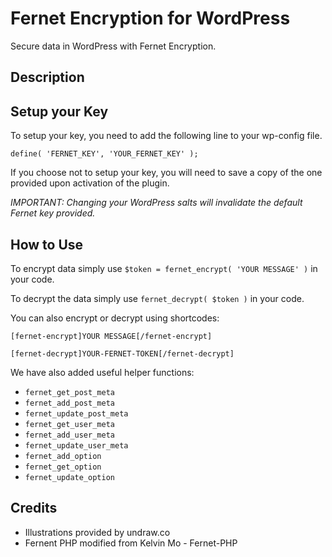 # Fernet Encryption for WordPress
Secure data in WordPress with Fernet Encryption.


## Description

## Setup your Key

To setup your key, you need to add the following line to your wp-config file.

```define( 'FERNET_KEY', 'YOUR_FERNET_KEY' );```

If you choose not to setup your key, you will need to save a copy of the one provided upon activation of the plugin.

*IMPORTANT: Changing your WordPress salts will invalidate the default Fernet key provided.*
## How to Use

To encrypt data simply use `$token = fernet_encrypt( 'YOUR MESSAGE' )` in your code.

To decrypt the data simply use `fernet_decrypt( $token )` in your code.

You can also encrypt or decrypt using shortcodes:

```[fernet-encrypt]YOUR MESSAGE[/fernet-encrypt]```

```[fernet-decrypt]YOUR-FERNET-TOKEN[/fernet-decrypt]```

We have also added useful helper functions:

 * `fernet_get_post_meta`
 * `fernet_add_post_meta`
 * `fernet_update_post_meta`
 * `fernet_get_user_meta`
 * `fernet_add_user_meta`
 * `fernet_update_user_meta`
 * `fernet_add_option`
 * `fernet_get_option`
 * `fernet_update_option`

## Credits

- Illustrations provided by undraw.co
- Fernent PHP modified from Kelvin Mo - Fernet-PHP
